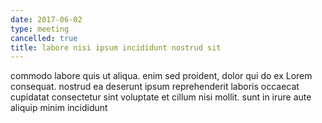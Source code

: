 ```yaml
---
date: 2017-06-02
type: meeting
cancelled: true
title: labore nisi ipsum incididunt nostrud sit
---
```

commodo labore quis ut aliqua. enim sed proident, dolor qui do ex Lorem consequat. nostrud ea deserunt ipsum reprehenderit laboris occaecat cupidatat consectetur sint voluptate et cillum nisi mollit. sunt in irure aute aliquip minim incididunt